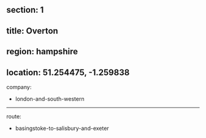 ﻿section: 1
----
title: Overton
----
region: hampshire
----
location: 51.254475, -1.259838
----
company:
- london-and-south-western
----
route:
- basingstoke-to-salisbury-and-exeter
